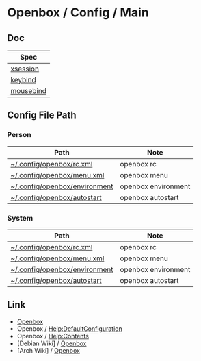 
# Openbox / Config / Main

## Doc

| Spec |
| --- |
| [xsession](share/doc/spec-xsession.md) |
| [keybind](share/doc/spec-keybind.md) |
| [mousebind](share/doc/spec-mousebind.md) |


## Config File Path

### Person

| Path | Note |
| --- | --- |
| [~/.config/openbox/rc.xml](rc.xml) | openbox rc |
| [~/.config/openbox/menu.xml](menu.xml) | openbox menu |
| [~/.config/openbox/environment](environment) | openbox environment |
| [~/.config/openbox/autostart](autostart) | openbox autostart |


### System

| Path | Note |
| --- | --- |
| [~/.config/openbox/rc.xml](http://git.openbox.org/?p=dana/openbox.git;a=blob;f=data/rc.xml;h=3e5554badb66aba9e090e9c47d3591cdfc0ba0df;hb=HEAD) | openbox rc |
| [~/.config/openbox/menu.xml](http://git.openbox.org/?p=dana/openbox.git;a=blob;f=data/menu.xml;h=39da04d617a2eeac4af6df63b1a0c875b3f4cc49;hb=HEAD) | openbox menu |
| [~/.config/openbox/environment](http://git.openbox.org/?p=dana/openbox.git;a=blob;f=data/environment;h=3311bd6feb066f30c9fc0e4904d25e507c52d34e;hb=HEAD) | openbox environment |
| [~/.config/openbox/autostart](http://git.openbox.org/?p=dana/openbox.git;a=blob;f=data/autostart/autostart.in;h=1c261a0f5ee9fed79ec4d996532d9464893358d5;hb=HEAD) | openbox autostart |


## Link

* [Openbox](http://openbox.org/)
* Openbox / [Help:DefaultConfiguration](http://openbox.org/wiki/Help:DefaultConfiguration)
* Openbox / [Help:Contents](http://openbox.org/wiki/Help:Contents)
* [Debian Wiki] / [Openbox](https://wiki.debian.org/Openbox)
* [Arch Wiki] / [Openbox](https://wiki.archlinux.org/title/openbox)
